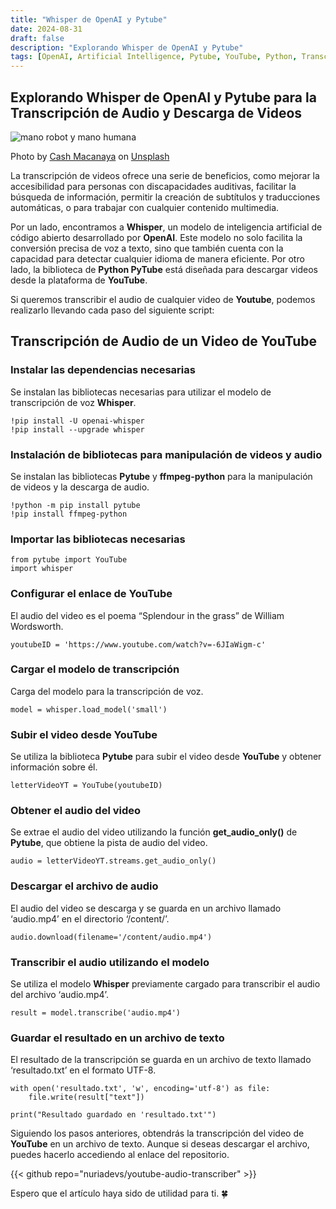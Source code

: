 ```yaml
---
title: "Whisper de OpenAI y Pytube"
date: 2024-08-31
draft: false
description: "Explorando Whisper de OpenAI y Pytube"
tags: [OpenAI, Artificial Intelligence, Pytube, YouTube, Python, Transcription , Script]
---
```




## Explorando Whisper de OpenAI y Pytube para la Transcripción de Audio y Descarga de Videos

![mano robot y mano humana](https://images.unsplash.com/photo-1680783954745-3249be59e527?q=80&w=1964&auto=format&fit=crop&ixlib=rb-4.0.3&ixid=M3wxMjA3fDB8MHxwaG90by1wYWdlfHx8fGVufDB8fHx8fA%3D%3D)


Photo by [Cash Macanaya](https://unsplash.com/es/@cashmacanaya) on [Unsplash](https://unsplash.com/es)

La transcripción de videos ofrece una serie de beneficios, como mejorar la accesibilidad para personas con discapacidades auditivas, facilitar la búsqueda de información, permitir la creación de subtítulos y traducciones automáticas, o para trabajar con cualquier contenido multimedia.

Por un lado, encontramos a **Whisper**, un modelo de inteligencia artificial de código abierto desarrollado por **OpenAI**. Este modelo no solo facilita la conversión precisa de voz a texto, sino que también cuenta con la capacidad para detectar cualquier idioma de manera eficiente. Por otro lado, la biblioteca de **Python PyTube** está diseñada para descargar videos desde la plataforma de **YouTube**.

Si queremos transcribir el audio de cualquier video de **Youtube**, podemos realizarlo llevando cada paso del siguiente script:

## Transcripción de Audio de un Video de YouTube

### Instalar las dependencias necesarias

Se instalan las bibliotecas necesarias para utilizar el modelo de transcripción de voz **Whisper**.
```
!pip install -U openai-whisper  
!pip install --upgrade whisper
```
### Instalación de bibliotecas para manipulación de videos y audio

Se instalan las bibliotecas **Pytube** y **ffmpeg-python** para la manipulación de videos y la descarga de audio.
```
!python -m pip install pytube  
!pip install ffmpeg-python
```
### Importar las bibliotecas necesarias
```
from pytube import YouTube  
import whisper
```
### Configurar el enlace de YouTube

El audio del video es el poema “Splendour in the grass” de William Wordsworth.
```
youtubeID = 'https://www.youtube.com/watch?v=-6JIaWigm-c'
```
### Cargar el modelo de transcripción

Carga del modelo para la transcripción de voz.
```
model = whisper.load_model('small')
```
### Subir el video desde YouTube

Se utiliza la biblioteca **Pytube** para subir el video desde **YouTube** y obtener información sobre él.
```
letterVideoYT = YouTube(youtubeID)
```
### Obtener el audio del video

Se extrae el audio del video utilizando la función **get_audio_only()** de **Pytube**, que obtiene la pista de audio del video.
```
audio = letterVideoYT.streams.get_audio_only()
```
### Descargar el archivo de audio

El audio del video se descarga y se guarda en un archivo llamado ‘audio.mp4’ en el directorio ‘/content/’.
```
audio.download(filename='/content/audio.mp4')
```
### Transcribir el audio utilizando el modelo

Se utiliza el modelo **Whisper** previamente cargado para transcribir el audio del archivo ‘audio.mp4’.
```
result = model.transcribe('audio.mp4')
```
### Guardar el resultado en un archivo de texto

El resultado de la transcripción se guarda en un archivo de texto llamado ‘resultado.txt’ en el formato UTF-8.
```
with open('resultado.txt', 'w', encoding='utf-8') as file:  
    file.write(result["text"])  
  
print("Resultado guardado en 'resultado.txt'")
```
Siguiendo los pasos anteriores, obtendrás la transcripción del video de **YouTube** en un archivo de texto. Aunque si deseas descargar el archivo, puedes hacerlo accediendo al enlace del repositorio.

{{< github repo="nuriadevs/youtube-audio-transcriber" >}}

Espero que el artículo haya sido de utilidad para ti. 🍀